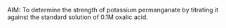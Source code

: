 AIM: To determine the strength of potassium permanganate by titrating it against the standard solution of 0.1M oxalic acid.
